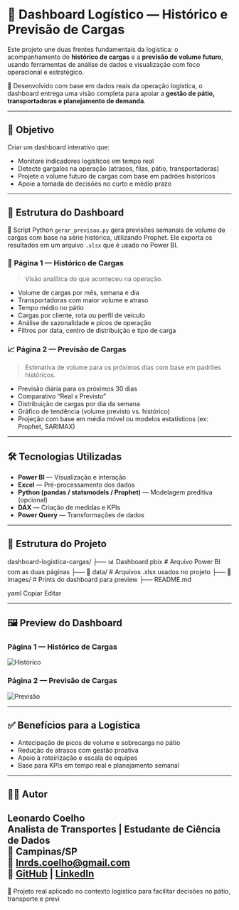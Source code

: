 # 🚛 Dashboard Logístico — Histórico e Previsão de Cargas

Este projeto une duas frentes fundamentais da logística: o acompanhamento do **histórico de cargas** e a **previsão de volume futuro**, usando ferramentas de análise de dados e visualização com foco operacional e estratégico.

📍 Desenvolvido com base em dados reais da operação logística, o dashboard entrega uma visão completa para apoiar a **gestão de pátio, transportadoras e planejamento de demanda**.

---

## 🎯 Objetivo

Criar um dashboard interativo que:

- Monitore indicadores logísticos em tempo real
- Detecte gargalos na operação (atrasos, filas, pátio, transportadoras)
- Projete o volume futuro de cargas com base em padrões históricos
- Apoie a tomada de decisões no curto e médio prazo

---

## 🧩 Estrutura do Dashboard

📜 Script Python
`gerar_previsao.py` gera previsões semanais de volume de cargas com base na série histórica, utilizando Prophet. Ele exporta os resultados em um arquivo `.xlsx` que é usado no Power BI.

### 📄 Página 1 — Histórico de Cargas

> Visão analítica do que aconteceu na operação.

- Volume de cargas por mês, semana e dia
- Transportadoras com maior volume e atraso
- Tempo médio no pátio
- Cargas por cliente, rota ou perfil de veículo
- Análise de sazonalidade e picos de operação
- Filtros por data, centro de distribuição e tipo de carga

### 📈 Página 2 — Previsão de Cargas

> Estimativa de volume para os próximos dias com base em padrões históricos.

- Previsão diária para os próximos 30 dias
- Comparativo “Real x Previsto”
- Distribuição de cargas por dia da semana
- Gráfico de tendência (volume previsto vs. histórico)
- Projeção com base em média móvel ou modelos estatísticos (ex: Prophet, SARIMAX)

---

## 🛠️ Tecnologias Utilizadas

- **Power BI** — Visualização e interação
- **Excel** — Pré-processamento dos dados
- **Python (pandas / statsmodels / Prophet)** — Modelagem preditiva (opcional)
- **DAX** — Criação de medidas e KPIs
- **Power Query** — Transformações de dados

---

## 📁 Estrutura do Projeto

dashboard-logistica-cargas/
├── 📊 Dashboard.pbix # Arquivo Power BI com as duas páginas
├── 📁 data/ # Arquivos .xlsx usados no projeto
├── 📁 images/ # Prints do dashboard para preview
├── README.md

yaml
Copiar
Editar

---

## 🖼️ Preview do Dashboard

### Página 1 — Histórico de Cargas
![Histórico](images/historico.png)

### Página 2 — Previsão de Cargas
![Previsão](images/previsao.png)

---

## ✅ Benefícios para a Logística

- Antecipação de picos de volume e sobrecarga no pátio
- Redução de atrasos com gestão proativa
- Apoio à roteirização e escala de equipes
- Base para KPIs em tempo real e planejamento semanal

---

## 🧑‍💻 Autor

**Leonardo Coelho**  
Analista de Transportes | Estudante de Ciência de Dados  
📍 Campinas/SP  
📧 lnrds.coelho@gmail.com  
🔗 [GitHub](https://github.com/LeonardCoelho) | [LinkedIn](https://linkedin.com/in/leonardcoelho)
---

📌 Projeto real aplicado no contexto logístico para facilitar decisões no pátio, transporte e previ
